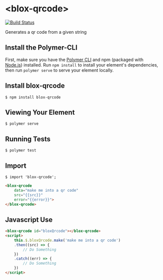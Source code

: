 # \<blox-qrcode\>

[![Build Status](https://travis-ci.org/EOSBlox/blox-qrcode.svg?branch=master)](https://travis-ci.org/EOSBlox/blox-qrcode)

Generates a qr code from a given string 

## Install the Polymer-CLI

First, make sure you have the [Polymer CLI](https://www.npmjs.com/package/polymer-cli) and npm (packaged with [Node.js](https://nodejs.org)) installed. Run `npm install` to install your element's dependencies, then run `polymer serve` to serve your element locally.

## Install blox-qrcode

```
$ npm install blox-qrcode
```

## Viewing Your Element

```
$ polymer serve
```

## Running Tests

```
$ polymer test
```

## Import

```
$ import 'blox-qrcode';
```

```html
<blox-qrcode
    data="make me into a qr code"
    src="{{src}}"
    error="{{error}}">
</blox-qrcode>
```

## Javascript Use

```html
<blox-qrcode id="bloxQrcode"></blox-qrcode>
<script>
    this.$.bloxQrcode.make('make me into a qr code')
    .then((src) => {
        // Do Something
    })
    .catch((err) => {
        // Do Something
    })
</script>
```